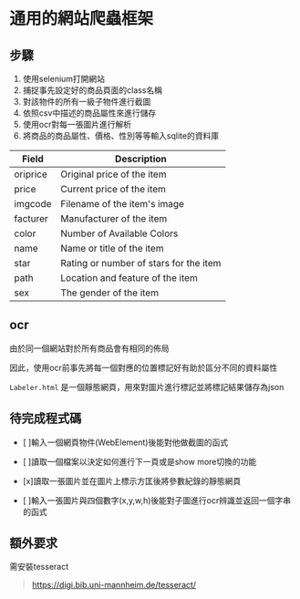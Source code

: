 # 通用的網站爬蟲框架

## 步驟
1. 使用selenium打開網站
2. 捕捉事先設定好的商品頁面的class名稱
3. 對該物件的所有一級子物件進行截圖
4. 依照csv中描述的商品屬性來進行儲存
5. 使用ocr對每一張圖片進行解析
6. 將商品的商品屬性、價格、性別等等輸入sqlite的資料庫

| Field | Description |
| -----| ---- |
|oriprice|Original price of the item|
|price	|Current price of the item|
|imgcode|Filename of the item's image|
|facturer|Manufacturer of the item|
|color	|Number of Available Colors|
|name	|Name or title of the item|
|star	|Rating or number of stars for the item|
|path	|Location and feature of the item|
|sex	|The gender of the item|

## ocr

由於同一個網站對於所有商品會有相同的佈局

因此，使用ocr前事先將每一個對應的位置標記好有助於區分不同的資料屬性

`Labeler.html` 是一個靜態網頁，用來對圖片進行標記並將標記結果儲存為json

## 待完成程式碼
- [ ]輸入一個網頁物件(WebElement)後能對他做截圖的函式

- [ ]讀取一個檔案以決定如何進行下一頁或是show more切換的功能

- [x]讀取一張圖片並在圖片上標示方匡後將參數紀錄的靜態網頁

* [ ]輸入一張圖片與四個數字(x,y,w,h)後能對子圖進行ocr辨識並返回一個字串的函式

## 額外要求

需安裝tesseract
> https://digi.bib.uni-mannheim.de/tesseract/
